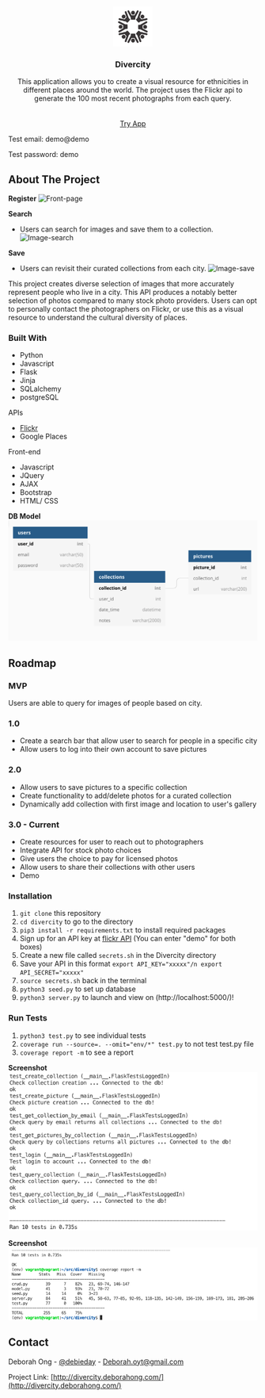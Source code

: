 
<!-- PROJECT LOGO -->
<br />
<p align="center">
  <a href="https://github.com/debiday/Divercity">
    <img src="static/images/logo-d.png" alt="Logo" width="80" height="80">
  </a>

  <h3 align="center">Divercity</h3>

  <p align="center">
    This application allows you to create a visual resource for ethnicities in different places around the world. The project uses the Flickr api to generate the 100 most recent photographs from each query.  
    <br />
    <br />
    <br />
    <a href="http://divercity.deborahong.com/">Try App</a>
    <p>Test email: demo@demo </p>
    <p>Test password: demo </p>
  </p>
</p>

<!-- ABOUT THE PROJECT -->
## About The Project

**Register**
![Front-page](https://github.com/Debiday/Divercity/blob/master/static/images/front-page.gif)



**Search**
* Users can search for images and save them to a collection.
![Image-search](https://github.com/Debiday/Divercity/blob/master/static/images/user-search.gif)



**Save**
* Users can revisit their curated collections from each city.
![Image-save](https://github.com/Debiday/Divercity/blob/master/static/images/collection.gif)



This project creates diverse selection of images that more accurately represent people who live in a city. This API produces a notably better selection of photos compared to many stock photo providers. Users can opt to personally contact the photographers on Flickr, or use this as a visual resource to understand the cultural diversity of places.


### Built With

* Python
* Javascript
* Flask
* Jinja
* SQLalchemy
* postgreSQL

APIs
* [Flickr](https://docs.mapbox.com/api/overview/)
* Google Places


Front-end
* Javascript
* JQuery
* AJAX
* Bootstrap
* HTML/ CSS


**DB Model**
<img src="static/images/db.png" alt="DB">


<!-- ROADMAP -->
## Roadmap
### MVP
Users are able to query for images of people based on city. 

### 1.0 
* Create a search bar that allow user to search for people in a specific city
* Allow users to log into their own account to save pictures

### 2.0 
* Allow users to save pictures to a specific collection
* Create functionality to add/delete photos for a curated collection
* Dynamically add collection with first image and location to user's gallery

### 3.0 - Current
* Create resources for user to reach out to photographers
* Integrate API for stock photo choices
* Give users the choice to pay for licensed photos
* Allow users to share their collections with other users
* Demo

<!-- Installation -->
### Installation

1. `git clone` this repository 
2. `cd divercity` to go to the directory
3. `pip3 install -r requirements.txt` to install required packages
4. Sign up for an API key at [flickr API](https://www.flickr.com/services/apps/create/noncommercial/?) (You can enter "demo" for both boxes)
5. Create a new file called  `secrets.sh` in the Divercity directory
6. Save your API in this format 
`export API_KEY="xxxxx"/n
export API_SECRET="xxxxx"`
7. `source secrets.sh` back in the terminal
8. `python3 seed.py` to set up database
9. `python3 server.py` to launch and view on (http://localhost:5000/)! 

### Run Tests

1. `python3 test.py` to see individual tests
2. `coverage run --source=. --omit="env/*" test.py` to not test test.py file
2. `coverage report -m` to see a report

**Screenshot**
<img src="static/images/test1.png" alt="test1">

**Screenshot**
<img src="static/images/test2.png" alt="test1">

<!-- CONTACT -->
## Contact

Deborah Ong - [@debieday](https://twitter.com/debieday) - Deborah.oyt@gmail.com

Project Link: [http://divercity.deborahong.com/](http://divercity.deborahong.com/)



<!-- MARKDOWN LINKS & IMAGES -->
<!-- https://www.markdownguide.org/basic-syntax/#reference-style-links -->

[linkedin-shield]: https://img.shields.io/badge/-LinkedIn-black.svg?style=for-the-badge&logo=linkedin&colorB=555
[linkedin-url]: https://linkedin.com/in/debiday